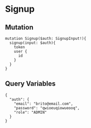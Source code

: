 # Signup

## Mutation

```
mutation Signup($auth: SignupInput!){
  signup(input: $auth){
    token
    user {
      id
    }
  }
}
```

## Query Variables

```
{
  "auth": {
    "email": "brito@email.com",
    "password": "qwioeuqiowueooq",
    "role": "ADMIN"
  }
}
```
